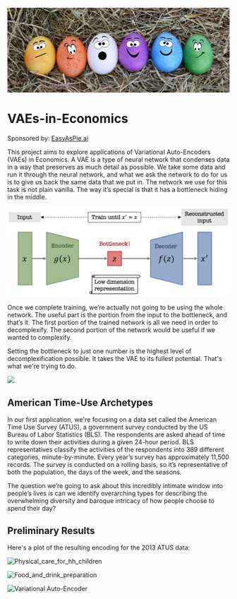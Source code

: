 ![Painted Stones](Resources/PaintedStones.png)

# VAEs-in-Economics
Sponsored by: [EasyAsPie.ai](http://easyaspie.ai/home)

This project aims to explore applications of Variational Auto-Encoders (VAEs) in Economics. A VAE is a type of neural network that condenses data in a way that preserves as much detail as possible. We take some data and run it through the neural network, and what we ask the network to do for us is to give us back the same data that we put in. The network we use for this task is not plain vanilla. The way it’s special is that it has a bottleneck hiding in the middle.

![Variational Auto-Encoder](Resources/VAE.png)

Once we complete training, we’re actually not going to be using the whole network. The useful part is the portion from the input to the bottleneck, and that’s it. The first portion of the trained network is all we need in order to decomplexify. The second portion of the network would be useful if we wanted to complexify.

Setting the bottleneck to just one number is the highest level of decomplexification possible. It takes the VAE to its fullest potential. That's what we're trying to do.

<img src="Resources/EqualSizedBins.jpg" width="480">

## American Time-Use Archetypes

In our first application, we're focusing on a data set called the American Time Use Survey (ATUS), a government survey conducted by the US Bureau of Labor Statistics (BLS). The respondents are asked ahead of time to write down their activities during a given 24-hour period. BLS representatives classify the activities of the respondents into 389 different categories, minute-by-minute. Every year’s survey has approximately 11,500 records. The survey is conducted on a rolling basis, so it’s representative of both the population, the days of the week, and the seasons. 

The question we’re going to ask about this incredibly intimate window into people’s lives is can we identify overarching types for describing the overwhelming diversity and baroque intricacy of how people choose to spend their day?

## Preliminary Results 

Here's a plot of the resulting encoding for the 2013 ATUS data:

![Physical_care_for_hh_children](https://github.com/yaniv256/VAEs-in-Economics/blob/master/Resources/Work__main_job_Physical_care_for_hh_children.png?raw=true)

![Food_and_drink_preparation](https://github.com/yaniv256/VAEs-in-Economics/blob/master/Resources/Work__main_job_Food_and_drink_preparation_.png?raw=true)

![Variational Auto-Encoder](https://github.com/yaniv256/VAEs-in-Economics/blob/master/Resources/type_plot.png?raw=true)
